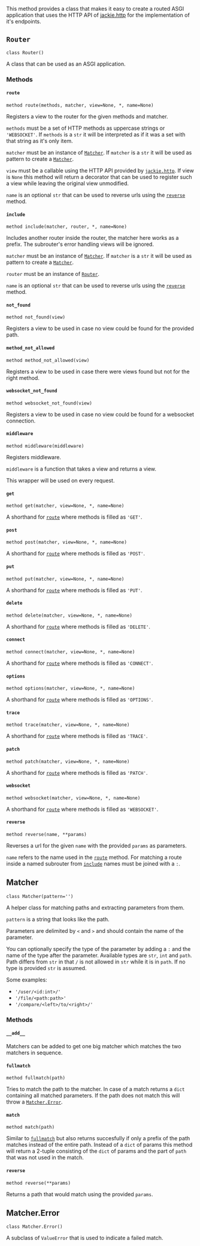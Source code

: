 This method provides a class that makes it easy to create a routed ASGI
application that uses the HTTP API of [jackie.http](http.md) for the
implementation of it's endpoints.

## `Router`
`class Router()`

A class that can be used as an ASGI application.

### Methods
#### `route`
`method route(methods, matcher, view=None, *, name=None)`

Registers a view to the router for the given methods and matcher.

`methods` must be a set of HTTP methods as uppercase strings or `'WEBSOCKET'`.
If `methods` is a `str` it will be interpreted as if it was a set with that
string as it's only item.

`matcher` must be an instance of [`Matcher`](router.md#matcher). If `matcher`
is a `str` it will be used as pattern to create a
[`Matcher`](router.md#matcher).

`view` must be a callable using the HTTP API provided by
[`jackie.http`](http.md). If view is `None` this method will return a decorator
that can be used to register such a view while leaving the original view
unmodified.

`name` is an optional `str` that can be used to reverse urls using the
[`reverse`](router.md#reverse) method.

#### `include`
`method include(matcher, router, *, name=None)`

Includes another router inside the router, the matcher here works as a prefix.
The subrouter's error handling views will be ignored.

`matcher` must be an instance of [`Matcher`](router.md#matcher). If `matcher`
is a `str` it will be used as pattern to create a
[`Matcher`](router.md#matcher).

`router` must be an instance of [`Router`](router.md#router).

`name` is an optional `str` that can be used to reverse urls using the
[`reverse`](router.md#reverse) method.

#### `not_found`
`method not_found(view)`

Registers a view to be used in case no view could be found for the provided
path.

#### `method_not_allowed`
`method method_not_allowed(view)`

Registers a view to be used in case there were views found but not for the
right method.

#### `websocket_not_found`
`method websocket_not_found(view)`

Registers a view to be used in case no view could be found for a websocket
connection.

#### `middleware`
`method middleware(middleware)`

Registers middleware.

`middleware` is a function that takes a view and returns a view.

This wrapper will be used on every request.

#### `get`
`method get(matcher, view=None, *, name=None)`

A shorthand for [`route`](router.md#route) where methods is filled as `'GET'`.

#### `post`
`method post(matcher, view=None, *, name=None)`

A shorthand for [`route`](router.md#route) where methods is filled as `'POST'`.

#### `put`
`method put(matcher, view=None, *, name=None)`

A shorthand for [`route`](router.md#route) where methods is filled as `'PUT'`.

#### `delete`
`method delete(matcher, view=None, *, name=None)`

A shorthand for [`route`](router.md#route) where methods is filled as `'DELETE'`.

#### `connect`
`method connect(matcher, view=None, *, name=None)`

A shorthand for [`route`](router.md#route) where methods is filled as `'CONNECT'`.

#### `options`
`method options(matcher, view=None, *, name=None)`

A shorthand for [`route`](router.md#route) where methods is filled as `'OPTIONS'`.

#### `trace`
`method trace(matcher, view=None, *, name=None)`

A shorthand for [`route`](router.md#route) where methods is filled as `'TRACE'`.

#### `patch`
`method patch(matcher, view=None, *, name=None)`

A shorthand for [`route`](router.md#route) where methods is filled as `'PATCH'`.

#### `websocket`
`method websocket(matcher, view=None, *, name=None)`

A shorthand for [`route`](router.md#route) where methods is filled as `'WEBSOCKET'`.

#### `reverse`
`method reverse(name, **params)`

Reverses a url for the given `name` with the provided `params` as parameters.

`name` refers to the name used in the [`route`](router.md#route) method. For
matching a route inside a named subrouter from [`include`](router.md#include)
names must be joined with a `:`.

## Matcher
`class Matcher(pattern='')`

A helper class for matching paths and extracting parameters from them.

`pattern` is a string that looks like the path.

Parameters are delimited by `<` and `>` and should contain the name of the
parameter.

You can optionally specify the type of the parameter by adding a `:`
and the name of the type after the parameter.
Available types are `str`, `int` and `path`. Path differs from `str` in that
`/` is not allowed in `str` while it is in `path`.
If no type is provided `str` is assumed.

Some examples:
- `'/user/<id:int>/'`
- `'/file/<path:path>'`
- `'/compare/<left>/to/<right>/'`

### Methods
#### `__add__`
Matchers can be added to get one big matcher which matches the two matchers in
sequence.

#### `fullmatch`
`method fullmatch(path)`

Tries to match the path to the matcher.
In case of a match returns a `dict` containing all matched parameters.
If the path does not match this will throw a
[`Matcher.Error`](router.md#matchererror).

#### `match`
`method match(path)`

Similar to [`fullmatch`](router.md#fullmatch) but also returns succesfully if
only a prefix of the path matches instead of the entire path. Instead of a 
`dict` of params this method will return a 2-tuple consisting of the `dict` of
params and the part of `path` that was not used in the match.

#### `reverse`
`method reverse(**params)`

Returns a path that would match using the provided `params`.

## Matcher.Error
`class Matcher.Error()`

A subclass of `ValueError` that is used to indicate a failed match.
